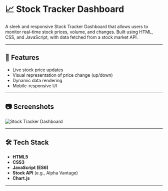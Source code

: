 # 📈 Stock Tracker Dashboard

A sleek and responsive Stock Tracker Dashboard that allows users to monitor real-time stock prices, volume, and changes. Built using HTML, CSS, and JavaScript, with data fetched from a stock market API.

---

## 🚀 Features

- Live stock price updates
- Visual representation of price change (up/down)
- Dynamic data rendering
- Mobile-responsive UI

---

## 📷 Screenshots

![Stock Tracker Dashboard](![image](https://github.com/user-attachments/assets/e55c601c-1907-4bce-9f33-fca011aa314c)
)

---

## 🛠️ Tech Stack

- **HTML5**
- **CSS3**
- **JavaScript (ES6)**
- **Stock API** (e.g., Alpha Vantage)
- **Chart.js**

---

